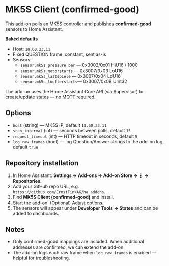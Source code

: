 # MK5S Client (confirmed-good)

This add-on polls an MK5S controller and publishes **confirmed-good** sensors to Home Assistant.

**Baked defaults**
- Host: `10.60.23.11`
- Fixed QUESTION frame: constant, sent as-is
- Sensors:
  - `sensor.mk5s_pressure_bar` — 0x3002/0x01 HiU16 / 1000
  - `sensor.mk5s_motorstarts`  — 0x3007/0x03 LoU16
  - `sensor.mk5s_lastspiele`   — 0x3007/0x04 LoU16
  - `sensor.mk5s_luefterstarts`— 0x3007/0x0B UInt32

The add-on uses the Home Assistant Core API (via Supervisor) to create/update states — no MQTT required.

## Options
- `host` (string) — MK5S IP, default `10.60.23.11`
- `scan_interval` (int) — seconds between polls, default `15`
- `request_timeout` (int) — HTTP timeout in seconds, default `5`
- `log_raw_frames` (bool) — log Question/Answer strings to the add-on log, default `true`

## Repository installation
1. In Home Assistant: **Settings → Add-ons → Add-on Store → ⋮ → Repositories**.
2. Add your GitHub repo URL, e.g. `https://github.com/ErnstFinkAG/ha_addons`.
3. Find **MK5S Client (confirmed-good)** and install.
4. Start the add-on. (Optional) Adjust options.
5. The sensors will appear under **Developer Tools → States** and can be added to dashboards.

## Notes
- Only confirmed-good mappings are included. When additional addresses are confirmed, we can extend the add-on.
- The add-on logs each raw frame when `log_raw_frames` is enabled — helpful for troubleshooting.

